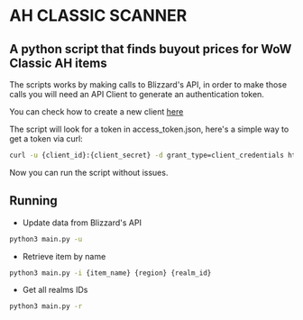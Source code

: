 # AH CLASSIC SCANNER
## A python script that finds buyout prices for WoW Classic AH items

The scripts works by making calls to Blizzard's API, in order to make those calls you will need an API Client to generate an authentication token.

You can check how to create a new client [here](https://develop.battle.net/documentation/guides/getting-started)

The script will look for a token in access_token.json, here's a simple way to get a token via curl:

```sh
curl -u {client_id}:{client_secret} -d grant_type=client_credentials https://us.battle.net/oauth/token >> access_token.json
```

Now you can run the script without issues.

## Running
* Update data from Blizzard's API
```sh
python3 main.py -u
``` 

* Retrieve item by name
```sh
python3 main.py -i {item_name} {region} {realm_id} 
```

* Get all realms IDs
```sh
python3 main.py -r 
```